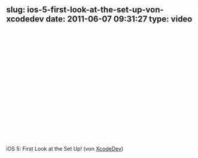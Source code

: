 slug: ios-5-first-look-at-the-set-up-von-xcodedev
date: 2011-06-07 09:31:27
type: video
---

<object width="480" height="295"><param name="movie" value="http://www.youtube.com/v/oxBsKO2lJQk?version=3"></param><param name="allowFullScreen" value="true"></param><param name="allowscriptaccess" value="always"></param><embed src="http://www.youtube.com/v/oxBsKO2lJQk?version=3" type="application/x-shockwave-flash" width="480" height="295" allowscriptaccess="always" allowfullscreen="true"></embed></object>

iOS 5: First Look at the Set Up! (von [XcodeDev](http://www.youtube.com/watch?feature=player_embedded&v=oxBsKO2lJQk))
